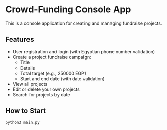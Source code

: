 
# Crowd-Funding Console App

This is a console application for creating and managing fundraise projects.

## Features

- User registration and login (with Egyptian phone number validation)
- Create a project fundraise campaign:
  - Title
  - Details
  - Total target (e.g., 250000 EGP)
  - Start and end date (with date validation)
- View all projects
- Edit or delete your own projects
- Search for projects by date 

## How to Start

```bash
python3 main.py
```
